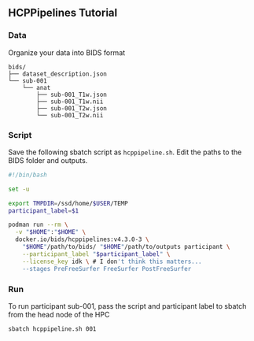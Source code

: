 ## HCPPipelines Tutorial

### Data

Organize your data into BIDS format

```
bids/
├── dataset_description.json
└── sub-001
    └── anat
        ├── sub-001_T1w.json
        ├── sub-001_T1w.nii
        ├── sub-001_T2w.json
        └── sub-001_T2w.nii
```

### Script

Save the following sbatch script as ```hcppipeline.sh```. Edit the paths to the BIDS folder and outputs.

```bash
#!/bin/bash

set -u

export TMPDIR=/ssd/home/$USER/TEMP
participant_label=$1

podman run --rm \
  -v "$HOME":"$HOME" \
  docker.io/bids/hcppipelines:v4.3.0-3 \
    "$HOME"/path/to/bids/ "$HOME"/path/to/outputs participant \
    --participant_label "$participant_label" \
    --license_key idk \ # I don't think this matters...
    --stages PreFreeSurfer FreeSurfer PostFreeSurfer
```

### Run

To run participant sub-001, pass the script and participant label to sbatch from the head node of the HPC

```bash
sbatch hcppipeline.sh 001
```
